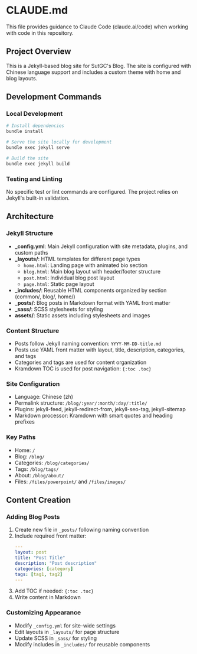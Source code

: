 # CLAUDE.md

This file provides guidance to Claude Code (claude.ai/code) when working with code in this repository.

## Project Overview

This is a Jekyll-based blog site for SutGC's Blog. The site is configured with Chinese language support and includes a custom theme with home and blog layouts.

## Development Commands

### Local Development
```bash
# Install dependencies
bundle install

# Serve the site locally for development
bundle exec jekyll serve

# Build the site
bundle exec jekyll build
```

### Testing and Linting
No specific test or lint commands are configured. The project relies on Jekyll's built-in validation.

## Architecture

### Jekyll Structure
- **_config.yml**: Main Jekyll configuration with site metadata, plugins, and custom paths
- **_layouts/**: HTML templates for different page types
  - `home.html`: Landing page with animated bio section
  - `blog.html`: Main blog layout with header/footer structure
  - `post.html`: Individual blog post layout
  - `page.html`: Static page layout
- **_includes/**: Reusable HTML components organized by section (common/, blog/, home/)
- **_posts/**: Blog posts in Markdown format with YAML front matter
- **_sass/**: SCSS stylesheets for styling
- **assets/**: Static assets including stylesheets and images

### Content Structure
- Posts follow Jekyll naming convention: `YYYY-MM-DD-title.md`
- Posts use YAML front matter with layout, title, description, categories, and tags
- Categories and tags are used for content organization
- Kramdown TOC is used for post navigation: `{:toc .toc}`

### Site Configuration
- Language: Chinese (zh)
- Permalink structure: `/blog/:year/:month/:day/:title/`
- Plugins: jekyll-feed, jekyll-redirect-from, jekyll-seo-tag, jekyll-sitemap
- Markdown processor: Kramdown with smart quotes and heading prefixes

### Key Paths
- Home: `/`
- Blog: `/blog/`
- Categories: `/blog/categories/`
- Tags: `/blog/tags/`
- About: `/blog/about/`
- Files: `/files/powerpoint/` and `/files/images/`

## Content Creation

### Adding Blog Posts
1. Create new file in `_posts/` following naming convention
2. Include required front matter:
   ```yaml
   ---
   layout: post
   title: "Post Title"
   description: "Post description"
   categories: [category]
   tags: [tag1, tag2]
   ---
   ```
3. Add TOC if needed: `{:toc .toc}`
4. Write content in Markdown

### Customizing Appearance
- Modify `_config.yml` for site-wide settings
- Edit layouts in `_layouts/` for page structure
- Update SCSS in `_sass/` for styling
- Modify includes in `_includes/` for reusable components